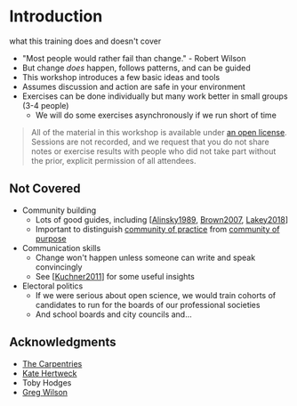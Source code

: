 # Introduction

<p class="subtitle" markdown="1">what this training does and doesn't cover</p>

-   "Most people would rather fail than change." - Robert Wilson
-   But change *does* happen, follows patterns, and can be guided
-   This workshop introduces a few basic ideas and tools
-   Assumes discussion and action are safe in your environment
-   Exercises can be done individually but many work better in small groups (3-4 people)
    -   We will do some exercises asynchronously if we run short of time

> All of the material in this workshop is available under [an open license](../LICENSE.md).
> Sessions are not recorded,
> and we request that you do not share notes or exercise results
> with people who did not take part
> without the prior, explicit permission of all attendees.

## Not Covered

-   Community building
    -   Lots of good guides, including [[Alinsky1989](b:Alinsky1989), [Brown2007](b:Brown2007), [Lakey2018](b:Lakey2018)]
    -   Important to distinguish [community of practice](g:community-practice)
        from [community of purpose](g:community-purpose)
-   Communication skills
    -   Change won't happen unless someone can write and speak convincingly
    -   See [[Kuchner2011](b:Kuchner2011)] for some useful insights
-   Electoral politics
    -   If we were serious about open science,
        we would train cohorts of candidates to run for the boards of our professional societies
    -   And school boards and city councils and…

## Acknowledgments

-   [The Carpentries][carpentries]
-   [Kate Hertweck][hertweck-kate]
-   Toby Hodges
-   [Greg Wilson][wilson-greg]

[carpentries]: https://carpentries.org
[hertweck-kate]: https://katehertweck.com
[wilson-greg]: https://third-bit.com
